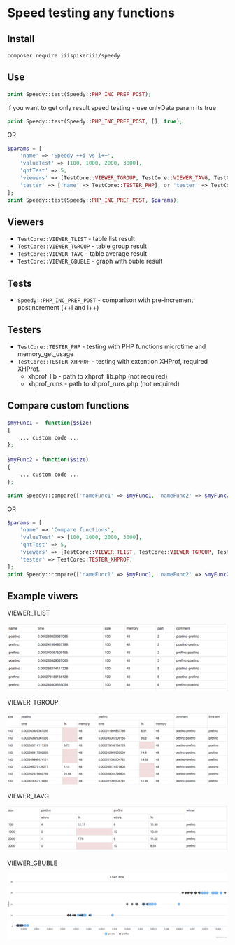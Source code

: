 # Speed testing any functions

## Install

```
composer require iiispikeriii/speedy
```

## Use

```php
print Speedy::test(Speedy::PHP_INC_PREF_POST);
```

if you want to get only result speed testing - use onlyData param its true

```php
print Speedy::test(Speedy::PHP_INC_PREF_POST, [], true);
```

OR

```php
$params = [ 
    'name' => 'Speedy ++i vs i++',  
    'valueTest' => [100, 1000, 2000, 3000], 
    'qntTest' => 5, 
    'viewers' => [TestCore::VIEWER_TGROUP, TestCore::VIEWER_TAVG, TestCore::VIEWER_GBUBLE], 
    'tester' => ['name' => TestCore::TESTER_PHP], or 'tester' => TestCore::TESTER_PHP
];  
print Speedy::test(Speedy::PHP_INC_PREF_POST, $params);
```

## Viewers

* `TestCore::VIEWER_TLIST` - table list result
* `TestCore::VIEWER_TGROUP` - table group result
* `TestCore::VIEWER_TAVG` - table average result
* `TestCore::VIEWER_GBUBLE` - graph with buble result

## Tests

* `Speedy::PHP_INC_PREF_POST` - comparison with pre-increment postincrement (++i and i++)

## Testers

* `TestCore::TESTER_PHP` - testing with PHP functions microtime and memory_get_usage
* `TestCore::TESTER_XHPROF` - testing with extention XHProf, required XHProf. 
    * xhprof_lib - path to xhprof_lib.php (not required)
    * xhprof_runs - path to xhprof_runs.php (not required)
    

## Compare custom functions

```php
$myFunc1 =  function($size) 
{
    ... custom code ... 
};  
    
$myFunc2 = function($size)  
{
    ... custom code ... 
};  
```
    
```php
print Speedy::compare(['nameFunc1' => $myFunc1, 'nameFunc2' => $myFunc2]);  
```

OR

```php
$params = [ 
    'name' => 'Compare functions',   
    'valueTest' => [100, 1000, 2000, 3000], 
    'qntTest' => 5, 
    'viewers' => [TestCore::VIEWER_TLIST, TestCore::VIEWER_TGROUP, TestCore::VIEWER_TAVG, TestCore::VIEWER_GBUBLE], 
    'tester' => TestCore::TESTER_XHPROF,
];  
print Speedy::compare(['nameFunc1' => $myFunc1, 'nameFunc2' => $myFunc2], $params);
```
## Example viwers

VIEWER_TLIST

!["table data list viewer"](https://github.com/IIISpikerIII/speedy/blob/master/docs/VIEWER_TLIST.png?raw=true)

VIEWER_TGROUP

!["table data group viewer"](https://github.com/IIISpikerIII/speedy/blob/master/docs/VIEWER_TGROUP.png?raw=true)

VIEWER_TAVG

!["table data group viewer"](https://github.com/IIISpikerIII/speedy/blob/master/docs/VIEWER_TAVG.png?raw=true)

VIEWER_GBUBLE

!["graph data buble viewer"](https://github.com/IIISpikerIII/speedy/blob/master/docs/chartTest.png?raw=true)

